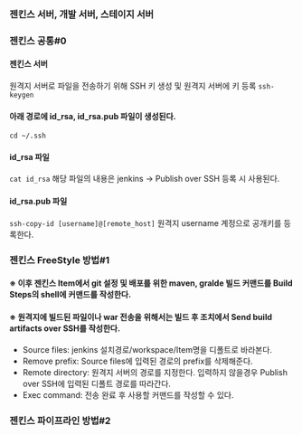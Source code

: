 ### 젠킨스 서버, 개발 서버, 스테이지 서버


### 젠킨스 공통#0
#### 젠킨스 서버
원격지 서버로 파일을 전송하기 위해 SSH 키 생성 및 원격지 서버에 키 등록
```ssh-keygen```

#### 아래 경로에 id_rsa, id_rsa.pub 파일이 생성된다.
```cd ~/.ssh``` 

#### id_rsa 파일
```cat id_rsa```
해당 파일의 내용은 jenkins -> Publish over SSH 등록 시 사용된다.

#### id_rsa.pub 파일
```ssh-copy-id [username]@[remote_host]```
원격지 username 계정으로 공개키를 등록한다.

### 젠킨스 FreeStyle 방법#1

#### ※ 이후 젠킨스 Item에서 git 설정 및 배포를 위한 maven, gralde 빌드 커맨드를 **Build Steps**의 shell에 커맨드를 작성한다.


#### ※ 원격지에 빌드된 파일이나 war 전송을 위해서는 **빌드 후 조치**에서 Send build artifacts over SSH를 작성한다.
- Source files: jenkins 설치경로/workspace/Item명을 디폴트로 바라본다.
- Remove prefix: Source files에 입력된 경로의 prefix를 삭제해준다.
- Remote directory: 원격지 서버의 경로를 지정한다. 입력하지 않을경우 Publish over SSH에 입력된 디폴트 경로를 따라간다.
- Exec command: 전송 완료 후 사용할 커맨드를 작성할 수 있다.


### 젠킨스 파이프라인 방법#2
